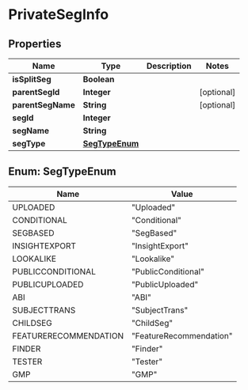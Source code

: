 # PrivateSegInfo

## Properties
Name | Type | Description | Notes
------------ | ------------- | ------------- | -------------
**isSplitSeg** | **Boolean** |  | 
**parentSegId** | **Integer** |  |  [optional]
**parentSegName** | **String** |  |  [optional]
**segId** | **Integer** |  | 
**segName** | **String** |  | 
**segType** | [**SegTypeEnum**](#SegTypeEnum) |  | 

<a name="SegTypeEnum"></a>
## Enum: SegTypeEnum
Name | Value
---- | -----
UPLOADED | &quot;Uploaded&quot;
CONDITIONAL | &quot;Conditional&quot;
SEGBASED | &quot;SegBased&quot;
INSIGHTEXPORT | &quot;InsightExport&quot;
LOOKALIKE | &quot;Lookalike&quot;
PUBLICCONDITIONAL | &quot;PublicConditional&quot;
PUBLICUPLOADED | &quot;PublicUploaded&quot;
ABI | &quot;ABI&quot;
SUBJECTTRANS | &quot;SubjectTrans&quot;
CHILDSEG | &quot;ChildSeg&quot;
FEATURERECOMMENDATION | &quot;FeatureRecommendation&quot;
FINDER | &quot;Finder&quot;
TESTER | &quot;Tester&quot;
GMP | &quot;GMP&quot;
